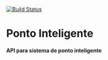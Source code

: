 [![Build Status](https://app.travis-ci.com/brunosansp/ponto-inteligente.svg?branch=development)](https://app.travis-ci.com/brunosansp/ponto-inteligente)

# Ponto Inteligente
#### API para sistema de ponto inteligente
